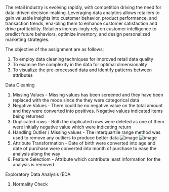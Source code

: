 The retail industry is evolving rapidly, with competition driving the need for data-driven decision-making. Leveraging data analytics allows retailers to gain valuable insights into customer behavior, product performance, and transaction trends, ena-bling them to enhance customer satisfaction and drive profitability. Retailers increas-ingly rely on customer intelligence to predict future behaviors, optimize inventory, and design personalized marketing strategies.

The objective of the assignment are as follows;
1)	To employ data cleaning techniques for improved retail data quality
2)	To examine the complexity in the data for optimal dimensionality
3)	To visualize the pre-processed data and identify patterns between attributes

Data Cleaning
1) Missing Values - Missing values has been screened and they have been replaced with the mode since the they were categorical data
2) Negative Values - There could be no negative value on the total amount and they were converted into positives. Negative values indicated items being returned
3) Duplicated rows - Both the duplicated rows were deleted as one of them were initially negative value which were indicating return
4) Handling Outlier / Missing values - The interquartile range method was used to remove any outliers to produce better data
   ![image](https://github.com/user-attachments/assets/4a762082-f636-4316-82d0-e5c73319dd9c)
  ![image](https://github.com/user-attachments/assets/a6062f1f-02d3-4a73-bed9-fa47778b0d66)
5) Attribute Transformation - Date of birth were converted into age and date of purchase were converted into month of purchase to ease the analysis along the way
6) Feature Selectiom - Attribute which contribute least information for the analysis is removed

Exploratory Data Analysis (EDA
1) Normality Check
